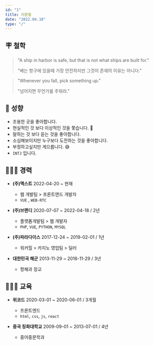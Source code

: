 ```yaml
---
id: "1"
title: 이원철
date: "2022.04.10"
type: "/"
---
```


## 🪧 철학

> "A ship in harbor is safe, but that is not what ships are built for."
>
> "배는 항구에 있을때 가장 안전하지만 그것이 존재의 이유는 아니다."

> "Whenever you fall, pick something up."
>
> "넘어지면 무언가를 주워라." 


## 🙂 성향

- 조용한 곳을 좋아합니다.
- 현실적인 것 보다 이상적인 것을 쫓습니다. 🤩
- 말하는 것 보다 듣는 것을 좋아합니다.
- 소심해보이지만 누구보다 도전하는 것을 좋아합니다.
- 부정하고싶지만 게으릅니다. 😅
- `INTJ` 입니다. 

## 🧑🏻‍💻 경력

- **(주)맥스트** 2022-04-20 ~ 현재
  - 웹 개발팀 > 프론트엔드 개발자
  - `VUE` , `WEB-RTC`

- **(주)브랜디** 2020-07-07 ~ 2022-04-18 / 2년
  - 플랫폼개발팀 > 웹 개발자
  - `PHP`, `VUE`, `PYTHON`, `MYSQL`

- **(주)파라다이스** 2017-12-24 ~ 2019-02-01 / 1년
  - 워커힐 > 카지노 영업팀 > 딜러

- **대한민국 해군** 2013-11-29 ~ 2016-11-29 / 3년
  - 항해과 장교

## 🧑🏻‍🏫 교육

- **위코드** 2020-03-01 ~ 2020-06-01 / 3개월
  - 프론트엔드
  - `html`, `css`, `js`, `react`

- **중국 칭화대학교** 2009-09-01 ~ 2013-07-01 / 4년
  - 중어중문학과 
